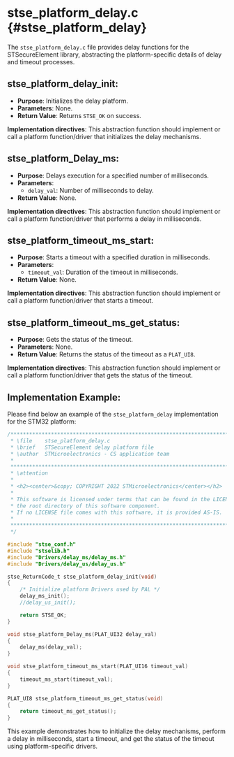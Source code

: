 # stse_platform_delay.c {#stse_platform_delay}

The `stse_platform_delay.c` file provides delay functions for the STSecureElement library, abstracting the platform-specific details of delay and timeout processes.

## stse_platform_delay_init:

- **Purpose**: Initializes the delay platform.
- **Parameters**: None.
- **Return Value**: Returns `STSE_OK` on success.

**Implementation directives**: This abstraction function should implement or call a platform function/driver that initializes the delay mechanisms.

## stse_platform_Delay_ms:

- **Purpose**: Delays execution for a specified number of milliseconds.
- **Parameters**:
  - `delay_val`: Number of milliseconds to delay.
- **Return Value**: None.

**Implementation directives**: This abstraction function should implement or call a platform function/driver that performs a delay in milliseconds.

## stse_platform_timeout_ms_start:

- **Purpose**: Starts a timeout with a specified duration in milliseconds.
- **Parameters**:
  - `timeout_val`: Duration of the timeout in milliseconds.
- **Return Value**: None.

**Implementation directives**: This abstraction function should implement or call a platform function/driver that starts a timeout.

## stse_platform_timeout_ms_get_status:

- **Purpose**: Gets the status of the timeout.
- **Parameters**: None.
- **Return Value**: Returns the status of the timeout as a `PLAT_UI8`.

**Implementation directives**: This abstraction function should implement or call a platform function/driver that gets the status of the timeout.

## Implementation Example:

Please find below an example of the `stse_platform_delay` implementation for the STM32 platform:

```c
/******************************************************************************
 * \file    stse_platform_delay.c
 * \brief   STSecureElement delay platform file
 * \author  STMicroelectronics - CS application team
 *
 ******************************************************************************
 * \attention
 *
 * <h2><center>&copy; COPYRIGHT 2022 STMicroelectronics</center></h2>
 *
 * This software is licensed under terms that can be found in the LICENSE file in
 * the root directory of this software component.
 * If no LICENSE file comes with this software, it is provided AS-IS.
 *
 ******************************************************************************
 */

#include "stse_conf.h"
#include "stselib.h"
#include "Drivers/delay_ms/delay_ms.h"
#include "Drivers/delay_us/delay_us.h"

stse_ReturnCode_t stse_platform_delay_init(void)
{
    /* Initialize platform Drivers used by PAL */
    delay_ms_init();
    //delay_us_init();

    return STSE_OK;
}

void stse_platform_Delay_ms(PLAT_UI32 delay_val)
{
    delay_ms(delay_val);
}

void stse_platform_timeout_ms_start(PLAT_UI16 timeout_val)
{
    timeout_ms_start(timeout_val);
}

PLAT_UI8 stse_platform_timeout_ms_get_status(void)
{
    return timeout_ms_get_status();
}
```

This example demonstrates how to initialize the delay mechanisms, perform a delay in milliseconds, start a timeout, and get the status of the timeout using platform-specific drivers.
